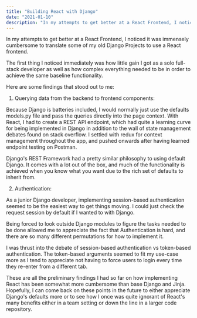 ```yaml
---
title: "Building React with Django"
date: "2021-01-10"
description: "In my attempts to get better at a React Frontend, I noticed it was immensely cumbersome to translate some of my old Django Projects to use a React frontend. These are my early findings (read: opinions)."
---
```


In my attempts to get better at a React Frontend, I noticed it was immensely cumbersome to translate some of my old Django Projects to use a React frontend.

The first thing I noticed immediately was how little gain I got as a solo full-stack developer as well as how complex everything needed to be in order to achieve the same baseline functionality.

Here are some findings that stood out to me:

1. Querying data from the backend to frontend components:

Because Django is batteries included, I would normally just use the defaults models.py file and pass the queries directly into the page context. With React, I had to create a REST API endpoint, which had quite a learning curve for being implemented in Django in addition to the wall of state management debates found on stack overflow. I settled with redux for context management throughout the app, and pushed onwards after having learned endpoint testing on Postman.

Django's REST Framework had a pretty similar philosophy to using default Django. It comes with a lot out of the box, and much of the functionality is achieved when you know what you want due to the rich set of defaults to inherit from.

2. Authentication:

As a junior Django developer, implementing session-based authentication seemed to be the easiest way to get things moving. I could just check the request session by default if I wanted to with Django.

Being forced to look outside Django modules to figure the tasks needed to be done allowed me to appreciate the fact that Authentication is hard, and there are so many different permutations for how to implement it.

I was thrust into the debate of session-based authentication vs token-based authentication. The token-based arguments seemed to fit my use-case more as I tend to appreciate not having to force users to login every time they re-enter from a different tab.

These are all the preliminary findings I had so far on how implementing React has been somewhat more cumbersome than base Django and Jinja. Hopefully, I can come back on these points in the future to either appreciate Django's defaults more or to see how I once was quite ignorant of React's many benefits either in a team setting or down the line in a larger code repository.
